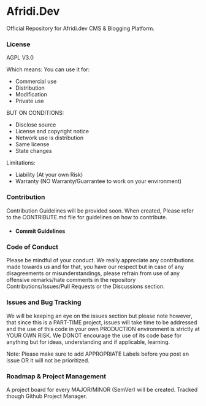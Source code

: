 # Afridi.Dev

Official Repository for Afridi.dev CMS & Blogging Platform.

### License

AGPL V3.0

Which means:
You can use it for:

- Commercial use
- Distribution
- Modification
- Private use

BUT ON CONDITIONS:

- Disclose source
- License and copyright notice
- Network use is distribution
- Same license
- State changes

Limitations:

- Liability (At your own Risk)
- Warranty (NO Warranty/Guarrantee to work on your environment)

### Contribution

Contribution Guidelines will be provided soon. When created, Please refer to the CONTRIBUTE.md file for guidelines on how to contribute.

- #### Commit Guidelines

### Code of Conduct

Please be mindful of your conduct. We really appreciate any contributions made towards us and for that, you have our respect but in case of any disagreements or misunderstandings, please refrain from use of any offensive remarks/hate comments in the repository Contributions/Issues/Pull Requests or the Discussions section.

### Issues and Bug Tracking

We will be keeping an eye on the issues section but please note however, that since this is a PART-TIME project, issues will take time to be addressed and the use of this code in your own PRODUCTION environment is strictly at YOUR OWN RISK. We DONOT encourage the use of its code base for anything but for ideas, understanding and if applicable, learning.

Note: Please make sure to add APPROPRIATE Labels before you post an issue OR it will not be prioritized.

### Roadmap & Project Management

A project board for every MAJOR/MINOR (SemVer) will be created. Tracked though Github Project Manager.
